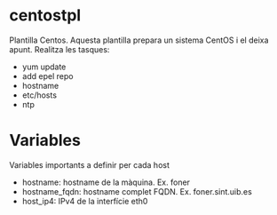 # centostpl
Plantilla Centos. Aquesta plantilla prepara un sistema CentOS i el deixa apunt. Realitza les tasques:
- yum update
- add epel repo
- hostname
- etc/hosts
- ntp


# Variables
Variables importants a definir per cada host
* hostname: hostname de la màquina. Ex. foner
* hostname_fqdn: hostname complet FQDN. Ex. foner.sint.uib.es
* host_ip4: IPv4 de la interfície eth0

